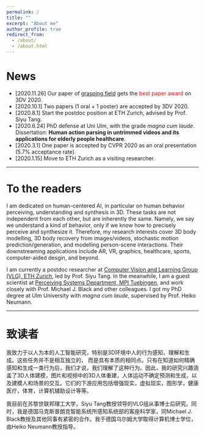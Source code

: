 ```yaml
---
permalink: /
title: ""
excerpt: "About me"
author_profile: true
redirect_from: 
  - /about/
  - /about.html
---
```


# News
* [2020.11.26] Our paper of [grasping field](https://ps.is.mpg.de/publications/grapingfield-3dv-2020) gets the <span style="color:red">best paper award</span> on 3DV 2020.
* [2020.10.1] Two papers (1 oral + 1 poster) are accepted by 3DV 2020.
* [2020.8.1] Start the postdoc position at ETH Zurich, advised by Prof. Siyu Tang.
* [2020.6.24] PhD defense at Uni Ulm, with the grade *magna cum laude*. Dissertation: __Human action parsing in untrimmed videos and its applications for elderly people healthcare__. 
* [2020.3.1] One paper is accepted by CVPR 2020 as an oral presentation (5.7% acceptance rate).
* [2020.1.15] Move to ETH Zurich as a visiting researcher.

---

# To the readers
I am dedicated on human-centered AI, in particular on human behavior perceiving, understanding and synthesis in 3D. These tasks are not independent from each other, but are inherently the same. Namely, we say we understand a kind of behavior, only if we know how to precisely perceive and synthesize it.
Therefore, my research interests cover 3D body modelling, 3D body recovery from images/videos, stochastic motion prediction/generation, and modelling person-scene interactions. Their downstreaming applications include AR, VR, graphics, healthcare, sports, computer-aided desgin, and beyond.

I am currently a postdoc researcher at [Computer Vision and Learning Group (VLG), ETH Zurich](https://vlg.inf.ethz.ch), led by Prof. Siyu Tang. In the meanwhile, I am a guest scientist at [Perceiving Systems Department, MPI Tuebingen](https://ps.is.mpg.de), and work closely with Prof. Michael J. Black and other colleagues. I got my PhD degree at Ulm University with *magna cum laude*, supervised by Prof. Heiko Neumann.


---

# 致读者
我致力于以人为本的人工智能研究，特别是3D环境中人的行为感知，理解和生成。这些任务并不是相互独立的， 而是具有本质的相同点。只有在知道如何精确感知和生成一类行为后，我们才说，我们理解了这种行为。因此，我的研究兴趣涵盖了3D人体建模，图片和视频中的3D人体重建，人体运动不确定预测和生成，以及建模人和场景的交互。它们的下游应用包括增强现实，虚拟现实，图形学，健康医疗，体育，计算机辅助设计等等。

我目前在苏黎世联邦理工大学，Siyu Tang教授领导的VLG组从事博士后研究。同时，我是德国马克斯普朗克智能系统所感知系统部的客座科学家，同Michael J. Black教授及其他同事有紧密的合作。我于德国乌尔姆大学取得计算机博士学位，由Heiko Neumann教授指导。








